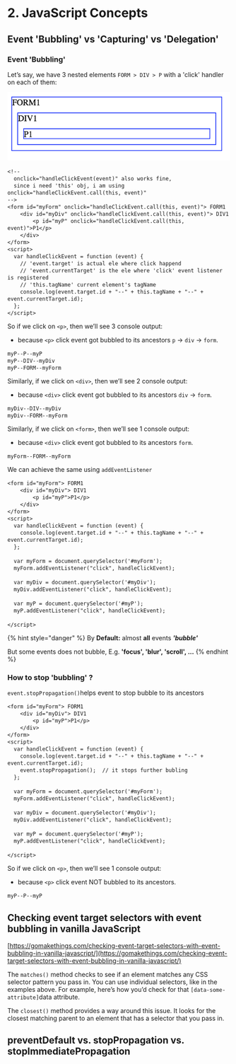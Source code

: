 # 2. JavaScript Concepts

## Event 'Bubbling' vs 'Capturing' vs 'Delegation'

### Event 'Bubbling'

Let’s say, we have 3 nested elements `FORM > DIV > P` with a 'click' handler on each of them:

![](../../../.gitbook/assets/image%20%287%29.png)

```markup
<!-- 
  onclick="handleClickEvent(event)" also works fine, 
  since i need 'this' obj, i am using   onclick="handleClickEvent.call(this, event)" 
-->
<form id="myForm" onclick="handleClickEvent.call(this, event)"> FORM1
    <div id="myDiv" onclick="handleClickEvent.call(this, event)"> DIV1
        <p id="myP" onclick="handleClickEvent.call(this, event)">P1</p>
    </div>
</form>
<script>
  var handleClickEvent = function (event) {
    // 'event.target' is actual ele where click happend
    // 'event.currentTarget' is the ele where 'click' event listener is registered
    // 'this.tagName' current element's tagName
    console.log(event.target.id + "--" + this.tagName + "--" + event.currentTarget.id);
  };
</script>
```

So if we click on `<p>`, then we’ll see 3 console output:

* because `<p>` click event got bubbled to its ancestors `p` → `div` → `form`.

```text
myP--P--myP
myP--DIV--myDiv
myP--FORM--myForm
```

Similarly, if we click on `<div>`, then we’ll see 2 console output:

* because `<div>` click event got bubbled to its ancestors `div` → `form`.

```text
myDiv--DIV--myDiv
myDiv--FORM--myForm
```

Similarly, if we click on `<form>`, then we’ll see 1 console output:

* because `<div>` click event got bubbled to its ancestors `form`.

```text
myForm--FORM--myForm
```

We can achieve the same using `addEventListener`

```markup
<form id="myForm"> FORM1
    <div id="myDiv"> DIV1
        <p id="myP">P1</p>
    </div>
</form>
<script>
  var handleClickEvent = function (event) {
    console.log(event.target.id + "--" + this.tagName + "--" + event.currentTarget.id);
  };

  var myForm = document.querySelector('#myForm');  
  myForm.addEventListener("click", handleClickEvent);  

  var myDiv = document.querySelector('#myDiv');  
  myDiv.addEventListener("click", handleClickEvent);

  var myP = document.querySelector('#myP');  
  myP.addEventListener("click", handleClickEvent);

</script>
```

{% hint style="danger" %}
By **Default:** almost **all** events _**'bubble'**_

But some events does not bubble, E.g. **'focus', 'blur', 'scroll', ...**
{% endhint %}

### How to stop 'bubbling' ?

`event.stopPropagation()`helps event to stop bubble to its ancestors

```markup
<form id="myForm"> FORM1
    <div id="myDiv"> DIV1
        <p id="myP">P1</p>
    </div>
</form>
<script>
  var handleClickEvent = function (event) {
    console.log(event.target.id + "--" + this.tagName + "--" + event.currentTarget.id);
    event.stopPropagation();  // it stops further bubling
  };

  var myForm = document.querySelector('#myForm');  
  myForm.addEventListener("click", handleClickEvent);  

  var myDiv = document.querySelector('#myDiv');  
  myDiv.addEventListener("click", handleClickEvent);

  var myP = document.querySelector('#myP');  
  myP.addEventListener("click", handleClickEvent);

</script>
```

So if we click on `<p>`, then we’ll see 1 console output:

* because `<p>` click event NOT bubbled to its ancestors.

```text
myP--P--myP
```

## Checking event target selectors with event bubbling in vanilla JavaScript

[https://gomakethings.com/checking-event-target-selectors-with-event-bubbling-in-vanilla-javascript/](https://gomakethings.com/checking-event-target-selectors-with-event-bubbling-in-vanilla-javascript/)

The `matches()` method checks to see if an element matches any CSS selector pattern you pass in. You can use individual selectors, like in the examples above. For example, here’s how you’d check for that `[data-some-attribute]`data attribute.

The `closest()` method provides a way around this issue. It looks for the closest matching parent to an element that has a selector that you pass in.

## preventDefault vs. stopPropagation vs. stopImmediatePropagation

